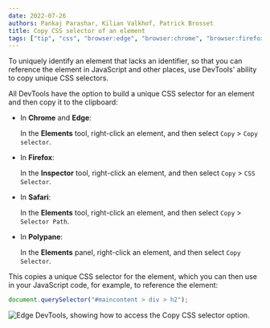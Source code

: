```yaml
---
date: 2022-07-26
authors: Pankaj Parashar, Kilian Valkhof, Patrick Brosset
title: Copy CSS selector of an element
tags: ["tip", "css", "browser:edge", "browser:chrome", "browser:firefox", "browser:safari", "browser:polypane"]
---
```


To uniquely identify an element that lacks an identifier, so that you can reference the element in JavaScript and other places, use DevTools' ability to copy unique CSS selectors.

All DevTools have the option to build a unique CSS selector for an element and then copy it to the clipboard:

- In **Chrome** and **Edge**:

  In the **Elements** tool, right-click an element, and then select `Copy` > `Copy selector`.

- In **Firefox**:

  In the **Inspector** tool, right-click an element, and then select `Copy` > `CSS Selector`.

- In **Safari**:

  In the **Elements** tool, right-click an element, and then select `Copy` > `Selector Path`.

- In **Polypane**:

  In the **Elements** panel, right-click an element, and then select `Copy Selector`.

This copies a unique CSS selector for the element, which you can then use in your JavaScript code, for example, to reference the element:

```javascript
document.querySelector("#maincontent > div > h2");
```

![Edge DevTools, showing how to access the Copy CSS selector option.](../../assets/img/copy-css-selector.png)
